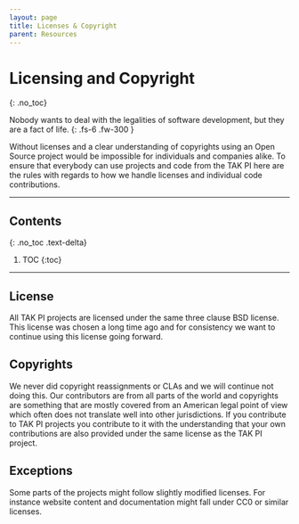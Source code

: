 ```yaml
---
layout: page
title: Licenses & Copyright
parent: Resources
---
```


# Licensing and Copyright
{: .no_toc}

Nobody wants to deal with the legalities of software development, but they are a fact of life.
{: .fs-6 .fw-300 }

Without licenses and a clear understanding of copyrights using an Open Source project would be impossible for individuals and companies alike. To ensure that everybody can use projects and code from the TAK PI here are the rules with regards to how we handle licenses and individual code contributions.

---

## Contents
{: .no_toc .text-delta}

1. TOC
{:toc}

---

## License

All TAK PI projects are licensed under the same three clause BSD license. This license was chosen a long time ago and for consistency we want to continue using this license going forward.

## Copyrights

We never did copyright reassignments or CLAs and we will continue not doing this. Our contributors are from all parts of the world and copyrights are something that are mostly covered from an American legal point of view which often does not translate well into other jurisdictions. If you contribute to TAK PI projects you contribute to it with the understanding that your own contributions are also provided under the same license as the TAK PI project.

## Exceptions

Some parts of the projects might follow slightly modified licenses. For instance website content and documentation might fall under CC0 or similar licenses.
